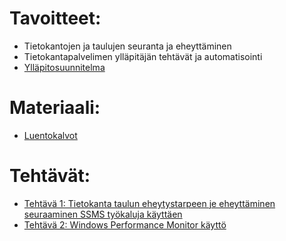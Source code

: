 # Tavoitteet:

- Tietokantojen ja taulujen seuranta ja eheyttäminen
- Tietokantapalvelimen ylläpitäjän tehtävät ja automatisointi
- [Ylläpitosuunnitelma](SQL_Server_Ylläpito_suunnitelmanteko.pdf)


# Materiaali: 

- [ Luentokalvot ](Luentokalvot_06.pdf)

# Tehtävät:   

- [Tehtävä 1: Tietokanta taulun eheytystarpeen je eheyttäminen seuraaminen SSMS työkaluja käyttäen](Tehtava_01.md)
- [Tehtävä 2: Windows Performance Monitor käyttö](Tehtava_02.md) 